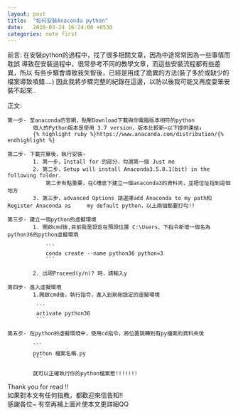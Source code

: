 ```yaml
---
layout: post
title:  "如何安裝Anaconda python"
date:   2020-03-24 16:24:00 +0530
categories: note first
---
```


前言:
	在安裝python的過程中，找了很多相關文章，因為中途常常因為一些事情而耽誤
	導致在安裝過程中，很常參考不同的教學文章，而這些安裝流程都有些差異，所以
	有些步驟會導致我失智後，已經是用成了詭異的方法(裝了多於或缺少的檔案導致噴錯....)
	因此我將步驟完整的紀錄在這邊，以防以後我可能又再度耍笨安裝不起來..
	

正文:

	第一步- 至anaconda的官網，點擊Download下載與你電腦版本相符的python
			個人的Python版本是使用 3.7 version，版本比較新~以下提供連結↓
			{% highlight ruby %}https://www.anaconda.com/distribution/{% endhighlight %}
	
	第二步- 下載完畢後，執行安裝~
			1. 第一步，Install for 的部分，勾選第一個 Just me
			2. 第二步，Setup will install Anaconda3.5.0.1(bit) in the following folder. 
				第二步有點重要，在C槽底下建立一個anaconda3的資料夾，並把位址指到這個地方
			3. 第三步，advanced Options 請選擇add Anaconda to my path和Register Anaconda as 	my default python，以上兩個都要打勾!!
	
	第三步- 建立一個python的虛擬環境
			1. 開啟cmd後,目前我是設定在預設位置 C:\Users，下指令新增一個名為python36的python虛擬環境
			
				```
				conda create --name python36 python=3
				```
				
			2. 出現Proceed(y/n)? 時，請輸入y
	
	第四步- 進入虛擬環境
			1.開啟cmd後，執行指令，進入到剛剛設定的虛擬環境
			
			 ```
			 activate python36
			 ```

	第五步- 在python的虛擬環境中，使用cd指令，將位置跳轉到有py檔案的資料夾後
	
			```
			python 檔案名稱.py
			```
			
			就可以正確執行你的python檔案惹!!!!!!!
			


Thank you for read !!<br>
如果對本文有任何指教，都歡迎來信告知!!<br>
感謝各位~ 有空再補上圖片使本文更詳細QQ<br>

